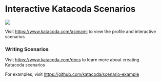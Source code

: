 # Interactive Katacoda Scenarios

[![](http://shields.katacoda.com/katacoda/asimami/count.svg)](https://www.katacoda.com/asimami "Get your profile on Katacoda.com")

Visit https://www.katacoda.com/asimami to view the profile and interactive scenarios

### Writing Scenarios
Visit https://www.katacoda.com/docs to learn more about creating Katacoda scenarios

For examples, visit https://github.com/katacoda/scenario-example
